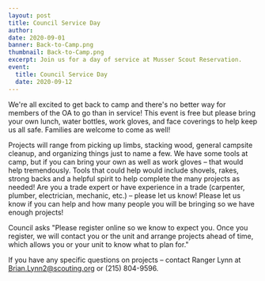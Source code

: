 ```yaml
---
layout: post
title: Council Service Day
author:
date: 2020-09-01
banner: Back-to-Camp.png
thumbnail: Back-to-Camp.png
excerpt: Join us for a day of service at Musser Scout Reservation.
event:
  title: Council Service Day
  date: 2020-09-12
---
```


We're all excited to get back to camp and there's no better way for members of the OA to go than in service! This event is free but please bring your own lunch, water bottles, work gloves, and face coverings to help keep us all safe. Families are welcome to come as well!

Projects will range from picking up limbs, stacking wood, general campsite cleanup, and organizing things just to name a few.
We have some tools at camp, but if you can bring your own as well as work gloves – that would help tremendously. Tools that could help would include shovels, rakes, strong backs and a helpful spirit to help complete the many projects as needed!
Are you a trade expert or have experience in a trade (carpenter, plumber, electrician, mechanic, etc.) – please let us know!
Please let us know if you can help and how many people you will be bringing so we have enough projects!

Council asks "Please register online so we know to expect you. Once you register, we will contact you or the unit and arrange projects ahead of time, which allows you or your unit to know what to plan for."

If you have any specific questions on projects – contact Ranger Lynn at Brian.Lynn2@scouting.org or (215) 804-9596.
